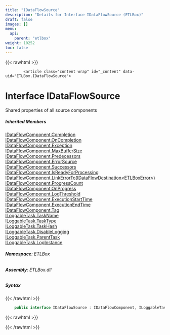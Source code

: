```yaml
---
title: "IDataFlowSource"
description: "Details for Interface IDataFlowSource (ETLBox)"
draft: false
images: []
menu:
  api:
    parent: "etlbox"
weight: 10252
toc: false
---
```


{{< rawhtml >}}

            <article class="content wrap" id="_content" data-uid="ETLBox.IDataFlowSource">
  <h1 id="ETLBox_IDataFlowSource" data-uid="ETLBox.IDataFlowSource" class="text-break">Interface IDataFlowSource
</h1>
  <div class="markdown level0 summary"><p>Shared properties of all source components</p>
</div>
  <div class="markdown level0 conceptual"></div>
  <div class="inheritedMembers">
    <h5>Inherited Members</h5>
    <div>
      <a class="xref" href="/api/etlbox/idataflowcomponent#ETLBox_IDataFlowComponent_Completion">IDataFlowComponent.Completion</a>
    </div>
    <div>
      <a class="xref" href="/api/etlbox/idataflowcomponent#ETLBox_IDataFlowComponent_OnCompletion">IDataFlowComponent.OnCompletion</a>
    </div>
    <div>
      <a class="xref" href="/api/etlbox/idataflowcomponent#ETLBox_IDataFlowComponent_Exception">IDataFlowComponent.Exception</a>
    </div>
    <div>
      <a class="xref" href="/api/etlbox/idataflowcomponent#ETLBox_IDataFlowComponent_MaxBufferSize">IDataFlowComponent.MaxBufferSize</a>
    </div>
    <div>
      <a class="xref" href="/api/etlbox/idataflowcomponent#ETLBox_IDataFlowComponent_Predecessors">IDataFlowComponent.Predecessors</a>
    </div>
    <div>
      <a class="xref" href="/api/etlbox/idataflowcomponent#ETLBox_IDataFlowComponent_ErrorSource">IDataFlowComponent.ErrorSource</a>
    </div>
    <div>
      <a class="xref" href="/api/etlbox/idataflowcomponent#ETLBox_IDataFlowComponent_Successors">IDataFlowComponent.Successors</a>
    </div>
    <div>
      <a class="xref" href="/api/etlbox/idataflowcomponent#ETLBox_IDataFlowComponent_IsReadyForProcessing">IDataFlowComponent.IsReadyForProcessing</a>
    </div>
    <div>
      <a class="xref" href="/api/etlbox/idataflowcomponent#ETLBox_IDataFlowComponent_LinkErrorTo_ETLBox_IDataFlowDestination_ETLBox_ETLBoxError__">IDataFlowComponent.LinkErrorTo(IDataFlowDestination&lt;ETLBoxError&gt;)</a>
    </div>
    <div>
      <a class="xref" href="/api/etlbox/idataflowcomponent#ETLBox_IDataFlowComponent_ProgressCount">IDataFlowComponent.ProgressCount</a>
    </div>
    <div>
      <a class="xref" href="/api/etlbox/idataflowcomponent#ETLBox_IDataFlowComponent_OnProgress">IDataFlowComponent.OnProgress</a>
    </div>
    <div>
      <a class="xref" href="/api/etlbox/idataflowcomponent#ETLBox_IDataFlowComponent_LogThreshold">IDataFlowComponent.LogThreshold</a>
    </div>
    <div>
      <a class="xref" href="/api/etlbox/idataflowcomponent#ETLBox_IDataFlowComponent_ExecutionStartTime">IDataFlowComponent.ExecutionStartTime</a>
    </div>
    <div>
      <a class="xref" href="/api/etlbox/idataflowcomponent#ETLBox_IDataFlowComponent_ExecutionEndTime">IDataFlowComponent.ExecutionEndTime</a>
    </div>
    <div>
      <a class="xref" href="/api/etlbox/idataflowcomponent#ETLBox_IDataFlowComponent_Tag">IDataFlowComponent.Tag</a>
    </div>
    <div>
      <a class="xref" href="/api/etlbox/iloggabletask#ETLBox_ILoggableTask_TaskName">ILoggableTask.TaskName</a>
    </div>
    <div>
      <a class="xref" href="/api/etlbox/iloggabletask#ETLBox_ILoggableTask_TaskType">ILoggableTask.TaskType</a>
    </div>
    <div>
      <a class="xref" href="/api/etlbox/iloggabletask#ETLBox_ILoggableTask_TaskHash">ILoggableTask.TaskHash</a>
    </div>
    <div>
      <a class="xref" href="/api/etlbox/iloggabletask#ETLBox_ILoggableTask_DisableLogging">ILoggableTask.DisableLogging</a>
    </div>
    <div>
      <a class="xref" href="/api/etlbox/iloggabletask#ETLBox_ILoggableTask_ParentTask">ILoggableTask.ParentTask</a>
    </div>
    <div>
      <a class="xref" href="/api/etlbox/iloggabletask#ETLBox_ILoggableTask_LogInstance">ILoggableTask.LogInstance</a>
    </div>
  </div>
<h6><strong>Namespace</strong>: ETLBox</h6>
  <h6><strong>Assembly</strong>: ETLBox.dll</h6>
  <h5 id="ETLBox_IDataFlowSource_syntax">Syntax</h5>
{{< /rawhtml >}}

```C#
    public interface IDataFlowSource : IDataFlowComponent, ILoggableTask
```

{{< rawhtml >}}

{{< /rawhtml >}}
